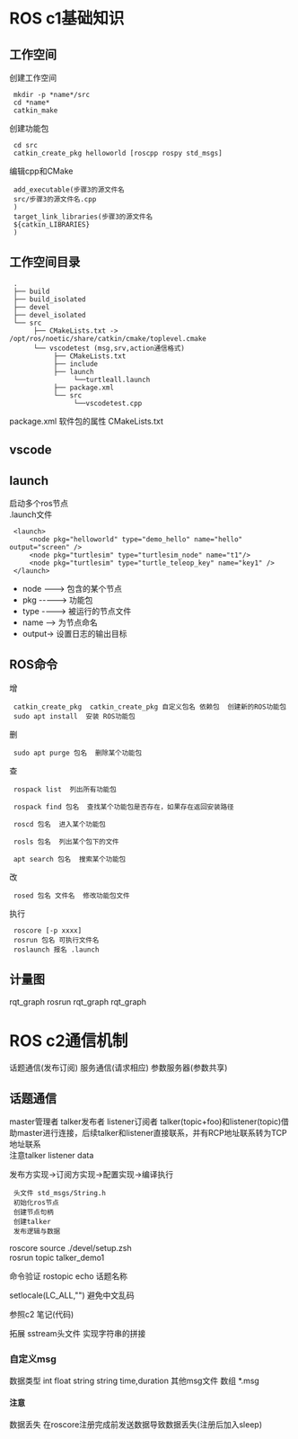 # ROS c1基础知识

## 工作空间
创建工作空间  

     mkdir -p *name*/src  
     cd *name*  
     catkin_make  

创建功能包  

     cd src  
     catkin_create_pkg helloworld [roscpp rospy std_msgs]

编辑cpp和CMake  

     add_executable(步骤3的源文件名
     src/步骤3的源文件名.cpp
     )
     target_link_libraries(步骤3的源文件名
     ${catkin_LIBRARIES}
     )

## 工作空间目录

     .
     ├── build
     ├── build_isolated
     ├── devel
     ├── devel_isolated
     └── src
          ├── CMakeLists.txt -> /opt/ros/noetic/share/catkin/cmake/toplevel.cmake
          └── vscodetest (msg,srv,action通信格式)
               ├── CMakeLists.txt
               ├── include
               ├── launch
                    └──turtleall.launch
               ├── package.xml
               └── src
                    └──vscodetest.cpp

package.xml 软件包的属性
CMakeLists.txt 

## vscode

## launch
启动多个ros节点  
.launch文件  

     <launch>
         <node pkg="helloworld" type="demo_hello" name="hello" output="screen" />
         <node pkg="turtlesim" type="turtlesim_node" name="t1"/>
         <node pkg="turtlesim" type="turtle_teleop_key" name="key1" />
     </launch>
- node ---> 包含的某个节点
- pkg -----> 功能包
- type ----> 被运行的节点文件
- name --> 为节点命名
- output-> 设置日志的输出目标  

## ROS命令
增  

     catkin_create_pkg  catkin_create_pkg 自定义包名 依赖包  创建新的ROS功能包  
     sudo apt install  安装 ROS功能包

删  

     sudo apt purge 包名  删除某个功能包

查  

     rospack list  列出所有功能包

     rospack find 包名  查找某个功能包是否存在，如果存在返回安装路径

     roscd 包名  进入某个功能包

     rosls 包名  列出某个包下的文件

     apt search 包名  搜索某个功能包

改  

     rosed 包名 文件名  修改功能包文件  

执行

     roscore [-p xxxx]
     rosrun 包名 可执行文件名
     roslaunch 报名 .launch
## 计量图
rqt_graph
rosrun rqt_graph rqt_graph   


# ROS c2通信机制
话题通信(发布订阅) 服务通信(请求相应) 参数服务器(参数共享)

## 话题通信
master管理者 talker发布者 listener订阅者
talker(topic+foo)和listener(topic)借助master进行连接，后续talker和listener直接联系，并有RCP地址联系转为TCP地址联系  
注意talker listener data  

发布方实现->订阅方实现->配置实现->编译执行

     头文件 std_msgs/String.h
     初始化ros节点
     创建节点句柄
     创建talker
     发布逻辑与数据

roscore
source ./devel/setup.zsh  
rosrun topic talker_demo1

命令验证 rostopic echo 话题名称

setlocale(LC_ALL,"") 避免中文乱码

参照c2 笔记(代码)

拓展 sstream头文件 实现字符串的拼接

### 自定义msg
数据类型 int float string string time,duration 其他msg文件 数组
*.msg 

#### 注意
数据丢失 在roscore注册完成前发送数据导致数据丢失(注册后加入sleep)
